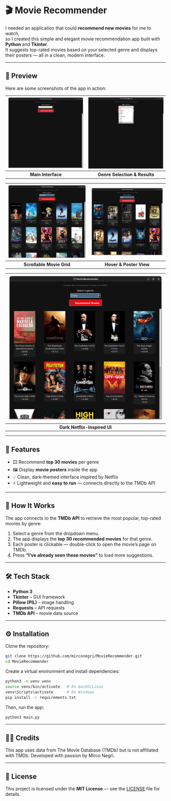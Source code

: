 # 🎬 Movie Recommender

I needed an application that could **recommend new movies** for me to watch,  
so I created this simple and elegant movie recommendation app built with **Python** and **Tkinter**.  
It suggests top-rated movies based on your selected genre and displays their posters — all in a clean, modern interface.

---

## 📸 Preview

Here are some screenshots of the app in action:

| ![Screenshot 1](https://raw.githubusercontent.com/mirconegri/MovieRecommender/main/images/screenshot0.png) | ![Screenshot 2](https://raw.githubusercontent.com/mirconegri/MovieRecommender/main/images/screenshot1.png) |
|:--:|:--:|
| **Main Interface** | **Genre Selection & Results** |

| ![Screenshot 3](https://raw.githubusercontent.com/mirconegri/MovieRecommender/main/images/screenshot2.png) | ![Screenshot 4](https://raw.githubusercontent.com/mirconegri/MovieRecommender/main/images/screenshot3.png) |
|:--:|:--:|
| **Scrollable Movie Grid** | **Hover & Poster View** |

| ![Screenshot 5](https://raw.githubusercontent.com/mirconegri/MovieRecommender/main/images/screenshot4.png) |
|:--:|
| **Dark Netflix-Inspired UI** |

---

## 🚀 Features

- 🎞️ Recommend **top 30 movies** per genre  
- 🖼️ Display **movie posters** inside the app  
- 💡 Clean, dark-themed interface inspired by Netflix  
- ⚡ Lightweight and **easy to run** — connects directly to the TMDb API  

---

## 🧠 How It Works

The app connects to the **TMDb API** to retrieve the most popular, top-rated movies by genre:

1. Select a genre from the dropdown menu.  
2. The app displays the **top 30 recommended movies** for that genre.  
3. Each poster is clickable — double-click to open the movie’s page on TMDb.  
4. Press **“I’ve already seen these movies”** to load more suggestions.

---

## 🛠️ Tech Stack

- **Python 3**
- **Tkinter** – GUI framework  
- **Pillow (PIL)** – image handling  
- **Requests** – API requests  
- **TMDb API** – movie data source  

---

## ⚙️ Installation

Clone the repository:

```bash
git clone https://github.com/mirconegri/MovieRecommender.git
cd MovieRecommender
```

Create a virtual environment and install dependencies:
```bash
python3 -m venv venv
source venv/bin/activate   # On macOS/Linux
venv\Scripts\activate      # On Windows
pip install -r requirements.txt
```
Then, run the app:
```bash
python3 main.py
```

---

## 🧑‍💻 Credits

This app uses data from The Movie Database (TMDb)
 but is not affiliated with TMDb.
Developed with passion by Mirco Negri.

---

## 📜 License

This project is licensed under the **MIT License** — see the [LICENSE](LICENSE) file for details.

